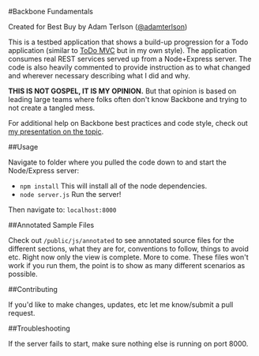 #Backbone Fundamentals

Created for Best Buy by Adam Terlson ([@adamterlson](http://twitter.com/adamterlson))

This is a testbed application that shows a build-up progression for a Todo application (similar to [ToDo MVC](http://backbonejs.org/examples/todos/) but in my own style).  The application consumes real REST services served up from a Node+Express server.  The code is also heavily commented to provide instruction as to what changed and wherever necessary describing what I did and why.

**THIS IS NOT GOSPEL, IT IS MY OPINION.**  But that opinion is based on leading large teams where folks often don't know Backbone and trying to not create a tangled mess.

For additional help on Backbone best practices and code style, check out [my presentation on the topic](http://rvl.io/adamterlson).

##Usage

Navigate to folder where you pulled the code down to and start the Node/Express server:

- `npm install`  This will install all of the node dependencies.
- `node server.js`  Run the server!

Then navigate to: `localhost:8000`

##Annotated Sample Files

Check out `/public/js/annotated` to see annotated source files for the different sections, what they are for, conventions to follow, things to avoid etc.  Right now only the view is complete.  More to come.  These files won't work if you run them, the point is to show as many different scenarios as possible.

##Contributing

If you'd like to make changes, updates, etc let me know/submit a pull request.

##Troubleshooting

If the server fails to start, make sure nothing else is running on port 8000.
